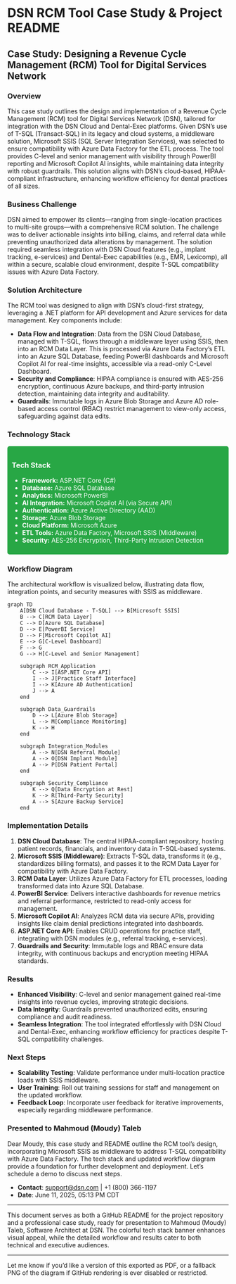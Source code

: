 # DSN RCM Tool Case Study & Project README

## Case Study: Designing a Revenue Cycle Management (RCM) Tool for Digital Services Network

### Overview

This case study outlines the design and implementation of a Revenue Cycle Management (RCM) tool for Digital Services Network (DSN), tailored for integration with the DSN Cloud and Dental-Exec platforms. Given DSN’s use of T-SQL (Transact-SQL) in its legacy and cloud systems, a middleware solution, Microsoft SSIS (SQL Server Integration Services), was selected to ensure compatibility with Azure Data Factory for the ETL process. The tool provides C-level and senior management with visibility through PowerBI reporting and Microsoft Copilot AI insights, while maintaining data integrity with robust guardrails. This solution aligns with DSN’s cloud-based, HIPAA-compliant infrastructure, enhancing workflow efficiency for dental practices of all sizes.

### Business Challenge

DSN aimed to empower its clients—ranging from single-location practices to multi-site groups—with a comprehensive RCM solution. The challenge was to deliver actionable insights into billing, claims, and referral data while preventing unauthorized data alterations by management. The solution required seamless integration with DSN Cloud features (e.g., implant tracking, e-services) and Dental-Exec capabilities (e.g., EMR, Lexicomp), all within a secure, scalable cloud environment, despite T-SQL compatibility issues with Azure Data Factory.

### Solution Architecture

The RCM tool was designed to align with DSN’s cloud-first strategy, leveraging a .NET platform for API development and Azure services for data management. Key components include:

* **Data Flow and Integration**: Data from the DSN Cloud Database, managed with T-SQL, flows through a middleware layer using SSIS, then into an RCM Data Layer. This is processed via Azure Data Factory’s ETL into an Azure SQL Database, feeding PowerBI dashboards and Microsoft Copilot AI for real-time insights, accessible via a read-only C-Level Dashboard.
* **Security and Compliance**: HIPAA compliance is ensured with AES-256 encryption, continuous Azure backups, and third-party intrusion detection, maintaining data integrity and auditability.
* **Guardrails**: Immutable logs in Azure Blob Storage and Azure AD role-based access control (RBAC) restrict management to view-only access, safeguarding against data edits.

### Technology Stack

<div style="background-color: #28a745; color: white; padding: 10px; border-radius: 5px;">
  <h3>Tech Stack</h3>
  <ul>
    <li><strong>Framework:</strong> ASP.NET Core (C#)</li>
    <li><strong>Database:</strong> Azure SQL Database</li>
    <li><strong>Analytics:</strong> Microsoft PowerBI</li>
    <li><strong>AI Integration:</strong> Microsoft Copilot AI (via Secure API)</li>
    <li><strong>Authentication:</strong> Azure Active Directory (AAD)</li>
    <li><strong>Storage:</strong> Azure Blob Storage</li>
    <li><strong>Cloud Platform:</strong> Microsoft Azure</li>
    <li><strong>ETL Tools:</strong> Azure Data Factory, Microsoft SSIS (Middleware)</li>
    <li><strong>Security:</strong> AES-256 Encryption, Third-Party Intrusion Detection</li>
  </ul>
</div>

### Workflow Diagram

The architectural workflow is visualized below, illustrating data flow, integration points, and security measures with SSIS as middleware.

```mermaid
graph TD
    A[DSN Cloud Database - T-SQL] --> B[Microsoft SSIS]
    B --> C[RCM Data Layer]
    C --> D[Azure SQL Database]
    D --> E[PowerBI Service]
    D --> F[Microsoft Copilot AI]
    E --> G[C-Level Dashboard]
    F --> G
    G --> H[C-Level and Senior Management]

    subgraph RCM_Application
        C --> I[ASP.NET Core API]
        I --> J[Practice Staff Interface]
        I --> K[Azure AD Authentication]
        J --> A
    end

    subgraph Data_Guardrails
        D --> L[Azure Blob Storage]
        L --> M[Compliance Monitoring]
        K --> H
    end

    subgraph Integration_Modules
        A --> N[DSN Referral Module]
        A --> O[DSN Implant Module]
        A --> P[DSN Patient Portal]
    end

    subgraph Security_Compliance
        K --> Q[Data Encryption at Rest]
        K --> R[Third-Party Security]
        A --> S[Azure Backup Service]
    end
```

### Implementation Details

1. **DSN Cloud Database**: The central HIPAA-compliant repository, hosting patient records, financials, and inventory data in T-SQL-based systems.
2. **Microsoft SSIS (Middleware)**: Extracts T-SQL data, transforms it (e.g., standardizes billing formats), and passes it to the RCM Data Layer for compatibility with Azure Data Factory.
3. **RCM Data Layer**: Utilizes Azure Data Factory for ETL processes, loading transformed data into Azure SQL Database.
4. **PowerBI Service**: Delivers interactive dashboards for revenue metrics and referral performance, restricted to read-only access for management.
5. **Microsoft Copilot AI**: Analyzes RCM data via secure APIs, providing insights like claim denial predictions integrated into dashboards.
6. **ASP.NET Core API**: Enables CRUD operations for practice staff, integrating with DSN modules (e.g., referral tracking, e-services).
7. **Guardrails and Security**: Immutable logs and RBAC ensure data integrity, with continuous backups and encryption meeting HIPAA standards.

### Results

* **Enhanced Visibility**: C-level and senior management gained real-time insights into revenue cycles, improving strategic decisions.
* **Data Integrity**: Guardrails prevented unauthorized edits, ensuring compliance and audit readiness.
* **Seamless Integration**: The tool integrated effortlessly with DSN Cloud and Dental-Exec, enhancing workflow efficiency for practices despite T-SQL compatibility challenges.

### Next Steps

* **Scalability Testing**: Validate performance under multi-location practice loads with SSIS middleware.
* **User Training**: Roll out training sessions for staff and management on the updated workflow.
* **Feedback Loop**: Incorporate user feedback for iterative improvements, especially regarding middleware performance.

### Presented to Mahmoud (Moudy) Taleb

Dear Moudy, this case study and README outline the RCM tool’s design, incorporating Microsoft SSIS as middleware to address T-SQL compatibility with Azure Data Factory. The tech stack and updated workflow diagram provide a foundation for further development and deployment. Let’s schedule a demo to discuss next steps.

* **Contact**: [support@dsn.com](mailto:support@dsn.com) | +1 (800) 366-1197
* **Date**: June 11, 2025, 05:13 PM CDT

---

This document serves as both a GitHub README for the project repository and a professional case study, ready for presentation to Mahmoud (Moudy) Taleb, Software Architect at DSN. The colorful tech stack banner enhances visual appeal, while the detailed workflow and results cater to both technical and executive audiences.

---

Let me know if you’d like a version of this exported as PDF, or a fallback PNG of the diagram if GitHub rendering is ever disabled or restricted.


